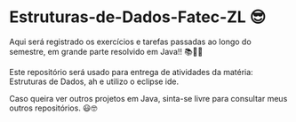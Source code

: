 # Estruturas-de-Dados-Fatec-ZL 😎
Aqui será registrado os exercícios e tarefas passadas ao longo do semestre, em grande parte resolvido em Java!! 📚👨‍💻

Este repositório será usado para entrega de atividades da matéria: Estruturas de Dados, ah e utilizo o eclipse ide.

Caso queira ver outros projetos em Java, sinta-se livre para consultar meus outros repositórios. 😃🤓
